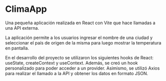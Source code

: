 # ClimaApp
Una pequeña aplicación realizada en React con Vite que hace llamadas a una API externa.

La aplicación permite a los usuarios ingresar el nombre de una ciudad y seleccionar el país de origen de la misma para luego mostrar la temperatura en pantalla.

En el desarrollo del proyecto se utilizaron los siguientes hooks de React: useState, createContext y useContext. Además, se creó un hook personalizado para poder acceder a un provider. Asimismo, se utilizó Axios para realizar el llamado a la API y obtener los datos en formato JSON.
